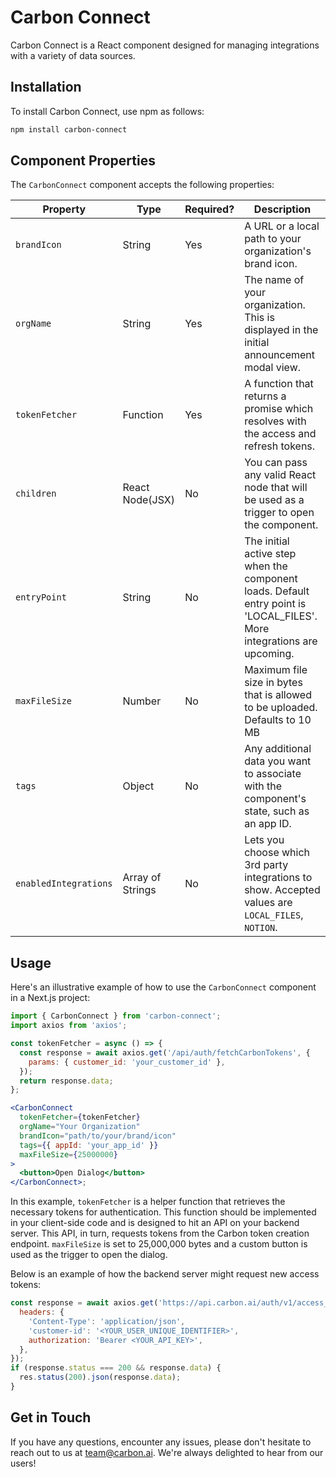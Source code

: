 # Carbon Connect

Carbon Connect is a React component designed for managing integrations with a variety of data sources.

## Installation

To install Carbon Connect, use npm as follows:

```bash
npm install carbon-connect
```

## Component Properties

The `CarbonConnect` component accepts the following properties:

| Property              | Type             | Required? | Description                                                                                                             |
| --------------------- | ---------------- | --------- | ----------------------------------------------------------------------------------------------------------------------- |
| `brandIcon`           | String           | Yes       | A URL or a local path to your organization's brand icon.                                                                |
| `orgName`             | String           | Yes       | The name of your organization. This is displayed in the initial announcement modal view.                                |
| `tokenFetcher`        | Function         | Yes       | A function that returns a promise which resolves with the access and refresh tokens.                                    |
| `children`            | React Node(JSX)  | No        | You can pass any valid React node that will be used as a trigger to open the component.                                 |
| `entryPoint`          | String           | No        | The initial active step when the component loads. Default entry point is 'LOCAL_FILES'. More integrations are upcoming. |
| `maxFileSize`         | Number           | No        | Maximum file size in bytes that is allowed to be uploaded. Defaults to 10 MB                                            |
| `tags`                | Object           | No        | Any additional data you want to associate with the component's state, such as an app ID.                                |
| `enabledIntegrations` | Array of Strings | No        | Lets you choose which 3rd party integrations to show. Accepted values are `LOCAL_FILES`, `NOTION`.                      |

## Usage

Here's an illustrative example of how to use the `CarbonConnect` component in a Next.js project:

```jsx
import { CarbonConnect } from 'carbon-connect';
import axios from 'axios';

const tokenFetcher = async () => {
  const response = await axios.get('/api/auth/fetchCarbonTokens', {
    params: { customer_id: 'your_customer_id' },
  });
  return response.data;
};

<CarbonConnect
  tokenFetcher={tokenFetcher}
  orgName="Your Organization"
  brandIcon="path/to/your/brand/icon"
  tags={{ appId: 'your_app_id' }}
  maxFileSize={25000000}
>
  <button>Open Dialog</button>
</CarbonConnect>;
```

In this example, `tokenFetcher` is a helper function that retrieves the necessary tokens for authentication. This function should be implemented in your client-side code and is designed to hit an API on your backend server. This API, in turn, requests tokens from the Carbon token creation endpoint. `maxFileSize` is set to 25,000,000 bytes and a custom button is used as the trigger to open the dialog.

Below is an example of how the backend server might request new access tokens:

```js
const response = await axios.get('https://api.carbon.ai/auth/v1/access_token', {
  headers: {
    'Content-Type': 'application/json',
    'customer-id': '<YOUR_USER_UNIQUE_IDENTIFIER>',
    authorization: 'Bearer <YOUR_API_KEY>',
  },
});
if (response.status === 200 && response.data) {
  res.status(200).json(response.data);
}
```

## Get in Touch

If you have any questions, encounter any issues, please don't hesitate to reach out to us at [team@carbon.ai](mailto:team@carbon.ai). We're always delighted to hear from our users!
